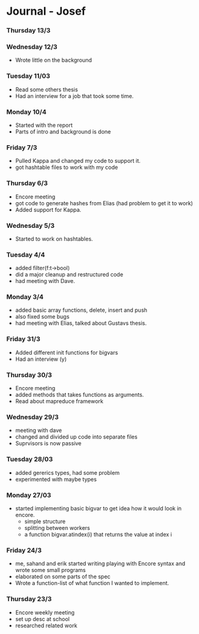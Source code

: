 # Journal - Josef

### Thursday 13/3
### Wednesday 12/3
  * Wrote little on the background
### Tuesday 11/03
  * Read some others thesis
  * Had an interview for a job that took some time.
### Monday 10/4
  * Started with the report
  * Parts of intro and background is done
### Friday 7/3
  * Pulled Kappa and changed my code to support it.
  * got hashtable files to work with my code
### Thursday 6/3
  * Encore meeting
  * got code to generate hashes from Elias (had problem to get it to work)
  * Added support for Kappa.

### Wednesday 5/3
  * Started to work on hashtables.

### Tuesday 4/4
  * added filter(f:t->bool)
  * did a major cleanup and restructured code
  * had meeting with Dave.

### Monday 3/4
  * added basic array functions, delete, insert and push
  * also fixed some bugs
  * had meeting with Elias, talked about Gustavs thesis.

### Friday 31/3
  * Added different init functions for bigvars
  * Had an interview (y)

### Thursday 30/3
  * Encore meeting
  * added methods that takes functions as arguments.
  * Read about mapreduce framework

### Wednesday 29/3
  * meeting with dave
  * changed and divided up code into separate files
  * Suprvisors is now passive

### Tuesday 28/03
  * added gererics types, had some problem
  * experimented with maybe types

### Monday 27/03
  * started implementing basic bigvar to get idea how it would look in encore.
    - simple structure
    - splitting between workers
    - a function bigvar.atindex(i) that returns the value at index i

### Friday 24/3
  * me, sahand and erik started writing playing with Encore syntax and wrote some small programs
  * elaborated on some parts of the spec
  * Wrote a function-list of what function I wanted to implement.

### Thursday 23/3
  * Encore weekly meeting
  * set up desc at school
  * researched related work
